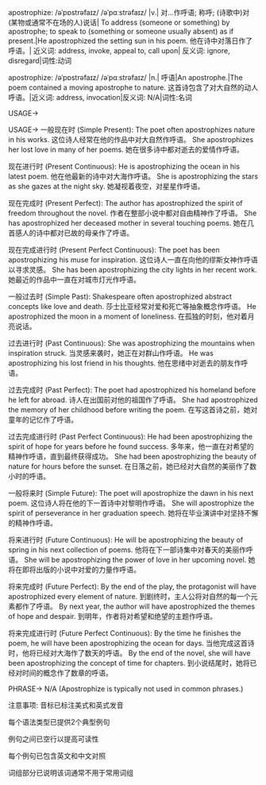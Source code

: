 apostrophize: /əˈpɒstrəfaɪz/ /əˈpɑːstrəfaɪz/
|v.| 对...作呼语; 称呼; (诗歌中)对(某物或通常不在场的人)说话| To address (someone or something) by apostrophe; to speak to (something or someone usually absent) as if present.|He apostrophized the setting sun in his poem. 他在诗中对落日作了呼语。| 近义词: address, invoke, appeal to, call upon| 反义词: ignore, disregard|词性:动词

apostrophize: /əˈpɒstrəfaɪz/ /əˈpɑːstrəfaɪz/
|n.| 呼语|An apostrophe.|The poem contained a moving apostrophe to nature. 这首诗包含了对大自然的动人呼语。|近义词: address, invocation|反义词:  N/A|词性:名词


USAGE->

USAGE->
一般现在时 (Simple Present):
The poet often apostrophizes nature in his works.  这位诗人经常在他的作品中对大自然作呼语。
She apostrophizes her lost love in many of her poems. 她在很多诗中都对逝去的爱情作呼语。

现在进行时 (Present Continuous):
He is apostrophizing the ocean in his latest poem. 他在他最新的诗中对大海作呼语。
She is apostrophizing the stars as she gazes at the night sky. 她凝视着夜空，对星星作呼语。


现在完成时 (Present Perfect):
The author has apostrophized the spirit of freedom throughout the novel. 作者在整部小说中都对自由精神作了呼语。
She has apostrophized her deceased mother in several touching poems.  她在几首感人的诗中都对已故的母亲作了呼语。


现在完成进行时 (Present Perfect Continuous):
The poet has been apostrophizing his muse for inspiration. 这位诗人一直在向他的缪斯女神作呼语以寻求灵感。
She has been apostrophizing the city lights in her recent work. 她最近的作品中一直在对城市灯光作呼语。


一般过去时 (Simple Past):
Shakespeare often apostrophized abstract concepts like love and death. 莎士比亚经常对爱和死亡等抽象概念作呼语。
He apostrophized the moon in a moment of loneliness. 在孤独的时刻，他对着月亮说话。


过去进行时 (Past Continuous):
She was apostrophizing the mountains when inspiration struck. 当灵感来袭时，她正在对群山作呼语。
He was apostrophizing his lost friend in his thoughts. 他在思绪中对逝去的朋友作呼语。


过去完成时 (Past Perfect):
The poet had apostrophized his homeland before he left for abroad. 诗人在出国前对他的祖国作了呼语。
She had apostrophized the memory of her childhood before writing the poem. 在写这首诗之前，她对童年的记忆作了呼语。


过去完成进行时 (Past Perfect Continuous):
He had been apostrophizing the spirit of hope for years before he found success. 多年来，他一直在对希望的精神作呼语，直到最终获得成功。
She had been apostrophizing the beauty of nature for hours before the sunset. 在日落之前，她已经对大自然的美丽作了数小时的呼语。


一般将来时 (Simple Future):
The poet will apostrophize the dawn in his next poem. 这位诗人将在他的下一首诗中对黎明作呼语。
She will apostrophize the spirit of perseverance in her graduation speech. 她将在毕业演讲中对坚持不懈的精神作呼语。


将来进行时 (Future Continuous):
He will be apostrophizing the beauty of spring in his next collection of poems.  他将在下一部诗集中对春天的美丽作呼语。
She will be apostrophizing the power of love in her upcoming novel. 她将在即将出版的小说中对爱的力量作呼语。


将来完成时 (Future Perfect):
By the end of the play, the protagonist will have apostrophized every element of nature. 到剧终时，主人公将对自然的每一个元素都作了呼语。
By next year, the author will have apostrophized the themes of hope and despair. 到明年，作者将对希望和绝望的主题作呼语。


将来完成进行时 (Future Perfect Continuous):
By the time he finishes the poem, he will have been apostrophizing the ocean for days.  当他完成这首诗时，他将已经对大海作了数天的呼语。
By the end of the novel, she will have been apostrophizing the concept of time for chapters. 到小说结尾时，她将已经对时间的概念作了数章的呼语。


PHRASE->
N/A  (Apostrophize is typically not used in common phrases.)


注意事项:
音标已标注美式和英式发音

每个语法类型已提供2个典型例句

例句之间已空行以提高可读性

每个例句已包含英文和中文对照

词组部分已说明该词通常不用于常用词组
